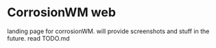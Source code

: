 # CorrosionWM web

landing page for corrosionWM. will provide screenshots and stuff in the future. read TODO.md

